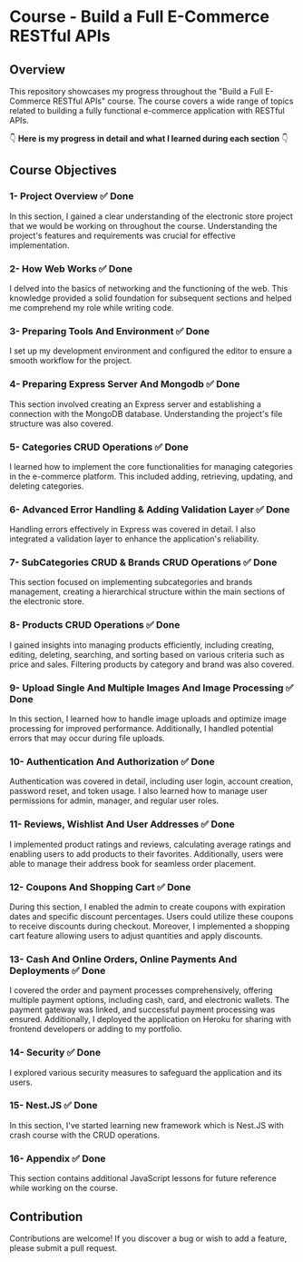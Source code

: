 # Course - Build a Full E-Commerce RESTful APIs

## Overview

This repository showcases my progress throughout the "Build a Full E-Commerce RESTful APIs" course. The course covers a wide range of topics related to building a fully functional e-commerce application with RESTful APIs.

👇 **Here is my progress in detail and what I learned during each section** 👇

## Course Objectives

### 1- Project Overview ✅ Done

In this section, I gained a clear understanding of the electronic store project that we would be working on throughout the course. Understanding the project's features and requirements was crucial for effective implementation.

### 2- How Web Works ✅ Done

I delved into the basics of networking and the functioning of the web. This knowledge provided a solid foundation for subsequent sections and helped me comprehend my role while writing code.

### 3- Preparing Tools And Environment ✅ Done

I set up my development environment and configured the editor to ensure a smooth workflow for the project.

### 4- Preparing Express Server And Mongodb ✅ Done

This section involved creating an Express server and establishing a connection with the MongoDB database. Understanding the project's file structure was also covered.

### 5- Categories CRUD Operations ✅ Done

I learned how to implement the core functionalities for managing categories in the e-commerce platform. This included adding, retrieving, updating, and deleting categories.

### 6- Advanced Error Handling & Adding Validation Layer ✅ Done

Handling errors effectively in Express was covered in detail. I also integrated a validation layer to enhance the application's reliability.

### 7- SubCategories CRUD & Brands CRUD Operations ✅ Done

This section focused on implementing subcategories and brands management, creating a hierarchical structure within the main sections of the electronic store.

### 8- Products CRUD Operations ✅ Done

I gained insights into managing products efficiently, including creating, editing, deleting, searching, and sorting based on various criteria such as price and sales. Filtering products by category and brand was also covered.

### 9- Upload Single And Multiple Images And Image Processing ✅ Done

In this section, I learned how to handle image uploads and optimize image processing for improved performance. Additionally, I handled potential errors that may occur during file uploads.

### 10- Authentication And Authorization ✅ Done

Authentication was covered in detail, including user login, account creation, password reset, and token usage. I also learned how to manage user permissions for admin, manager, and regular user roles.

### 11- Reviews, Wishlist And User Addresses ✅ Done

I implemented product ratings and reviews, calculating average ratings and enabling users to add products to their favorites. Additionally, users were able to manage their address book for seamless order placement.

### 12- Coupons And Shopping Cart ✅ Done

During this section, I enabled the admin to create coupons with expiration dates and specific discount percentages. Users could utilize these coupons to receive discounts during checkout. Moreover, I implemented a shopping cart feature allowing users to adjust quantities and apply discounts.

### 13- Cash And Online Orders, Online Payments And Deployments ✅ Done

I covered the order and payment processes comprehensively, offering multiple payment options, including cash, card, and electronic wallets. The payment gateway was linked, and successful payment processing was ensured. Additionally, I deployed the application on Heroku for sharing with frontend developers or adding to my portfolio.

### 14- Security ✅ Done

I explored various security measures to safeguard the application and its users.

### 15- Nest.JS ✅ Done

In this section, I've started learning new framework which is Nest.JS with crash course with the CRUD operations.

### 16- Appendix ✅ Done

This section contains additional JavaScript lessons for future reference while working on the course.

## Contribution

Contributions are welcome! If you discover a bug or wish to add a feature, please submit a pull request.
